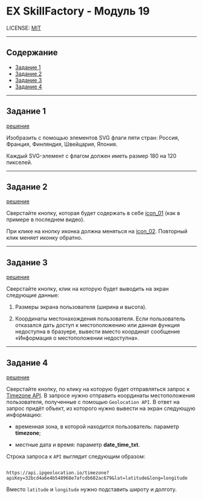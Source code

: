 # **EX SkillFactory - Модуль 19**

LICENSE: [MIT](./license.md)

---

## **Содержание**

- [Задание 1](#задание-1)
- [Задание 2](#задание-2)
- [Задание 3](#задание-3)
- [Задание 4](#задание-4)

---

## **Задание 1**

[решение](./ex_01/index.html)

Изобразить с помощью элементов SVG флаги пяти стран: Россия, Франция, Финляндия, Швейцария, Япония.

Каждый SVG-элемент с флагом должен иметь размер 180 на 120 пикселей.

---

## **Задание 2**

[решение](./ex_02/)

Сверстайте кнопку, которая будет содержать в себе [icon_01](https://icons.getbootstrap.com/icons/arrow-down-left-circle/) (как в примере в последнем видео). 

При клике на кнопку иконка должна меняться на [icon_02](https://icons.getbootstrap.com/icons/arrow-down-left-circle-fill/). Повторный клик меняет иконку обратно.

---

## **Задание 3**

[решение](./ex_03/)

Сверстайте кнопку, клик на которую будет выводить на экран следующие данные:

1. Размеры экрана пользователя (ширина и высота).

2. Координаты местонахождения пользователя. Если пользователь отказался дать доступ к местоположению или данная функция недоступна в бразуере, вывести вместо координат сообщение «Информация о местоположении недоступна».

---

## **Задание 4**

[решение](#)

Сверстайте кнопку, по клику на которую будет отправляться запрос к [Timezone API](https://ipgeolocation.io/documentation/timezone-api.html). В запросе нужно отправить координаты местоположения пользователя, полученные с помощью `Geolocation API`. В ответ на запрос придёт объект, из которого нужно вывести на экран следующую информацию:

- временная зона, в которой находится пользователь: параметр **timezone**;

- местные дата и время: параметр **date_time_txt**.

Строка запроса к `API` выглядит следующим образом:

```

https://api.ipgeolocation.io/timezone?apiKey=32bcd4a6e4b548968e7afcdb682ac679&lat=latitude&long=longitude

```

Вместо `latitude` и `longitude` нужно подставить широту и долготу.